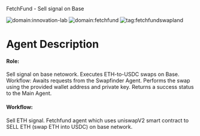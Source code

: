 FetchFund - Sell signal on Base

![domain:innovation-lab](https://img.shields.io/badge/innovation--lab-3D8BD3)
![domain:fetchfund](https://img.shields.io/badge/fetchfund-3D23DD)
![tag:fetchfundswapland](https://img.shields.io/badge/fetchfundswapland-4648A3)


# Agent Description
#### Role: 
Sell signal on base netowork. Executes ETH-to-USDC swaps on Base. Workflow: Awaits requests from
the Swapfinder Agent. Performs the swap using the provided wallet address and private key. Returns
a success status to the Main Agent.

#### Workflow:
Sell ETH signal. Fetchfund agent which uses uniswapV2 smart contract to SELL ETH (swap ETH into
USDC) on base network.


